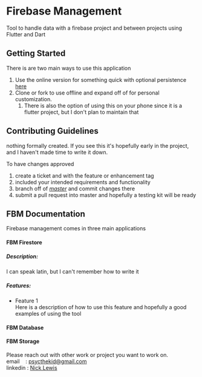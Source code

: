 # Firebase Management

Tool to handle data with a firebase project and between projects using Flutter and Dart

## Getting Started

There is are two main ways to use this application

1. Use the online version for something quick with optional persistence [here](https://fir-management-c07b8.web.app/#/)
2. Clone or fork to use offline and expand off of for personal customization.
    1. There is also the option of using this on your phone since it is a flutter project, 
    but I don't plan to maintain that 

## Contributing Guidelines 

nothing formally created. If you see this it's hopefully early in the project, and I haven't made time to write it down.

To have changes approved
1. create a ticket and with the feature or enhancement tag
2. included your intended requirements and functionality 
3. branch off of <ins>_master_</ins> and commit changes there
4. submit a pull request into master and hopefully a testing kit will be ready


## FBM Documentation 
Firebase management comes in three main applications 

#### FBM Firestore
##### Description:
I can speak latin, but I can't remember how to write it 
##### Features:
* Feature 1  
Here is a description of how to use this feature and hopefully
a good examples of using the tool


#### FBM Database

#### FBM Storage

Please reach out with other work or project you want to work on.  
email&nbsp;&nbsp;&nbsp;&nbsp;: [psycthekid@gmail.com](psycthekid@gmail.com)  
linkedin : [Nick Lewis](https://www.linkedin.com/in/nick-lewis-thekid)
